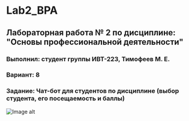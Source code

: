 # Lab2_BPA
## Лабораторная работа № 2 по дисциплине: "Основы профессиональной деятельности"
### Выполнил: студент группы ИВТ-223, Тимофеев М. Е.
### Вариант: 8
### Задание: Чат-бот для студентов по дисциплине (выбор студента, его посещаемость и баллы)
![Image alt](https://github.com/{timaxutka}/{Lab2_BPA}/raw/{43ed77fc4c287e4a93cb11597e39b1e86913bebb}/image.png)
